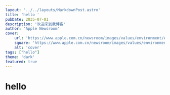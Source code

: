 ```yaml
---
layout: '../../layouts/MarkdownPost.astro'
title: 'hello '
pubDate: 2035-07-01
description: '欢迎来到我博客'
author: 'Apple Newsroom'
cover:
    url: 'https://www.apple.com.cn/newsroom/images/values/environment/Apple-Earth-Day-India-mangrove-Alibaug-canoe_Full-Bleed-Image.jpg.large_2x.jpg'
    square: 'https://www.apple.com.cn/newsroom/images/values/environment/Apple-Earth-Day-India-mangrove-Alibaug-canoe_Full-Bleed-Image.jpg.large_2x.jpg'
    alt: 'cover'
tags: ["hello"]
theme: 'dark'
featured: true
---
```


# hello
